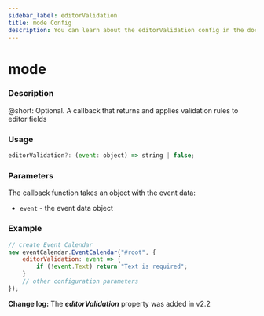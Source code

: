 ```yaml
---
sidebar_label: editorValidation
title: mode Config
description: You can learn about the editorValidation config in the documentation of the DHTMLX JavaScript Event Calendar library. Browse developer guides and API reference, try out code examples and live demos, and download a free 30-day evaluation version of DHTMLX Event Calendar.
---
```


# mode

### Description

@short: Optional. A callback that returns and applies validation rules to editor fields

### Usage

~~~jsx {}
editorValidation?: (event: object) => string | false; 
~~~

### Parameters

The callback function takes an object with the event data:

- `event` - the event data object

### Example

~~~jsx {3-5}
// create Event Calendar
new eventCalendar.EventCalendar("#root", {
    editorValidation: event => {
        if (!event.Text) return "Text is required";
    }
	// other configuration parameters
});
~~~

**Change log:** The ***editorValidation*** property was added in v2.2
